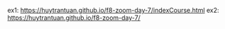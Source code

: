 ex1: https://huytrantuan.github.io/f8-zoom-day-7/indexCourse.html
ex2: https://huytrantuan.github.io/f8-zoom-day-7/
